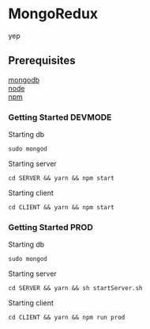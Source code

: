 # MongoRedux

yep

## Prerequisites

[mongodb](https://www.mongodb.com/download-center?jmp=nav#community)  
[node](https://nodejs.org/en/)  
[npm](https://www.npmjs.com/package/npm)

### Getting Started DEVMODE

Starting db

`sudo mongod`  

Starting server

`cd SERVER && yarn && npm start`

Starting client

`cd CLIENT && yarn && npm start`

### Getting Started PROD

Starting db

`sudo mongod`  

Starting server

`cd SERVER && yarn && sh startServer.sh`

Starting client

`cd CLIENT && yarn && npm run prod`


